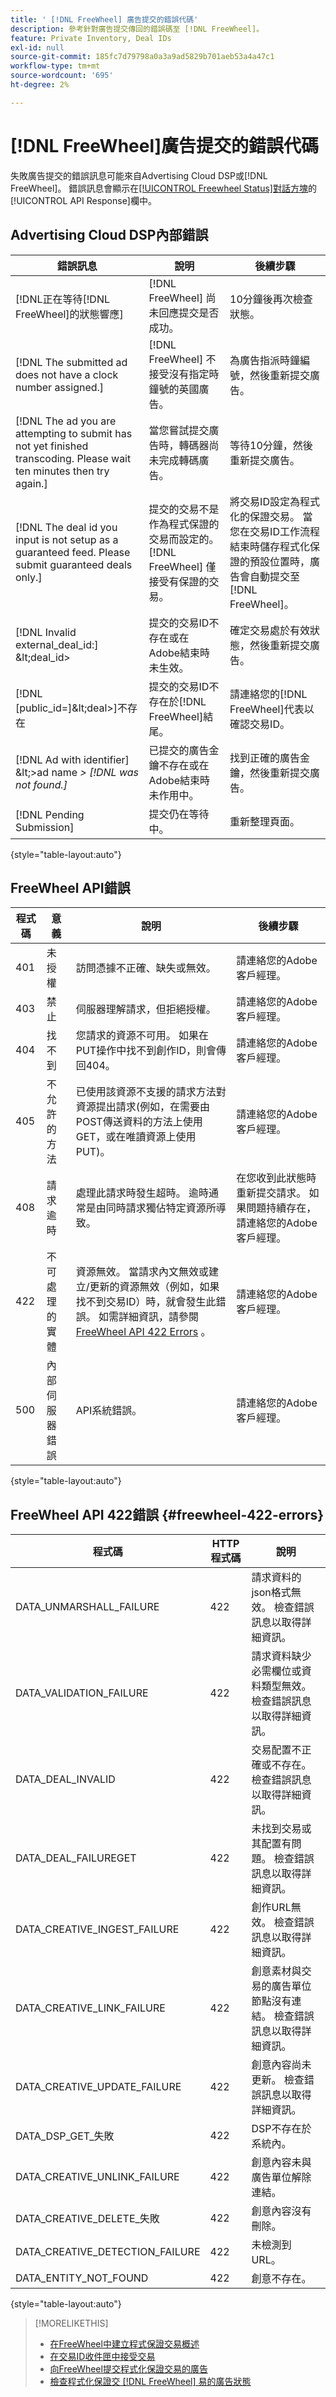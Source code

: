 ```yaml
---
title: ' [!DNL FreeWheel] 廣告提交的錯誤代碼'
description: 參考針對廣告提交傳回的錯誤碼至 [!DNL FreeWheel]。
feature: Private Inventory, Deal IDs
exl-id: null
source-git-commit: 185fc7d79798a0a3a9ad5829b701aeb53a4a47c1
workflow-type: tm+mt
source-wordcount: '695'
ht-degree: 2%

---
```


# [!DNL FreeWheel]廣告提交的錯誤代碼

失敗廣告提交的錯誤訊息可能來自Advertising Cloud DSP或[!DNL FreeWheel]。 錯誤訊息會顯示在[[!UICONTROL Freewheel Status]對話方塊](freewheel-check-status.md)的[!UICONTROL API Response]欄中。

## Advertising Cloud DSP內部錯誤

| 錯誤訊息 | 說明 | 後續步驟 |
|--- |--- |--- |
| [!DNL正在等待[!DNL FreeWheel]的狀態響應] | [!DNL FreeWheel] 尚未回應提交是否成功。 | 10分鐘後再次檢查狀態。 |
| [!DNL The submitted ad does not have a clock number assigned.] | [!DNL FreeWheel] 不接受沒有指定時鐘號的英國廣告。 | 為廣告指派時鐘編號，然後重新提交廣告。 |
| [!DNL The ad you are attempting to submit has not yet finished transcoding. Please wait ten minutes then try again.] | 當您嘗試提交廣告時，轉碼器尚未完成轉碼廣告。 | 等待10分鐘，然後重新提交廣告。 |
| [!DNL The deal id you input is not setup as a guaranteed feed. Please submit guaranteed deals only.] | 提交的交易不是作為程式保證的交易而設定的。 [!DNL FreeWheel] 僅接受有保證的交易。 | 將交易ID設定為程式化的保證交易。 當您在交易ID工作流程結束時儲存程式化保證的預設位置時，廣告會自動提交至[!DNL FreeWheel]。 |
| [!DNL Invalid external_deal_id:] \&lt;deal_id> | 提交的交易ID不存在或在Adobe結束時未生效。 | 確定交易處於有效狀態，然後重新提交廣告。 |
| [!DNL \[public_id=]\&lt;deal>]不存在 | 提交的交易ID不存在於[!DNL FreeWheel]結尾。 | 請連絡您的[!DNL FreeWheel]代表以確認交易ID。 |
| [!DNL Ad with identifier] \&lt;>ad name *\>  [!DNL was not found.]* | 已提交的廣告金鑰不存在或在Adobe結束時未作用中。 | 找到正確的廣告金鑰，然後重新提交廣告。 |
| [!DNL Pending Submission] | 提交仍在等待中。 | 重新整理頁面。 |

{style=&quot;table-layout:auto&quot;}

## FreeWheel API錯誤

| 程式碼 | 意義 | 說明 | 後續步驟 |
|--- |--- |--- |--- |
| 401 | 未授權 | 訪問憑據不正確、缺失或無效。 | 請連絡您的Adobe客戶經理。 |
| 403 | 禁止 | 伺服器理解請求，但拒絕授權。 | 請連絡您的Adobe客戶經理。 |
| 404 | 找不到 | 您請求的資源不可用。 如果在PUT操作中找不到創作ID，則會傳回404。 | 請連絡您的Adobe客戶經理。 |
| 405 | 不允許的方法 | 已使用該資源不支援的請求方法對資源提出請求(例如，在需要由POST傳送資料的方法上使用GET，或在唯讀資源上使用PUT)。 | 請連絡您的Adobe客戶經理。 |
| 408 | 請求逾時 | 處理此請求時發生超時。 逾時通常是由同時請求獨佔特定資源所導致。 | 在您收到此狀態時重新提交請求。 如果問題持續存在，請連絡您的Adobe客戶經理。 |
| 422 | 不可處理的實體 | 資源無效。 當請求內文無效或建立/更新的資源無效（例如，如果找不到交易ID）時，就會發生此錯誤。 如需詳細資訊，請參閱[FreeWheel API 422 Errors](#freewheel-422-errors) 。 | 請連絡您的Adobe客戶經理。 |
| 500 | 內部伺服器錯誤 | API系統錯誤。 | 請連絡您的Adobe客戶經理。 |

{style=&quot;table-layout:auto&quot;}

## FreeWheel API 422錯誤 {#freewheel-422-errors}

| 程式碼 | HTTP程式碼 | 說明 |
|--- |--- |--- |
| DATA_UNMARSHALL_FAILURE | 422 | 請求資料的json格式無效。 檢查錯誤訊息以取得詳細資訊。 |
| DATA_VALIDATION_FAILURE | 422 | 請求資料缺少必需欄位或資料類型無效。 檢查錯誤訊息以取得詳細資訊。 |
| DATA_DEAL_INVALID | 422 | 交易配置不正確或不存在。 檢查錯誤訊息以取得詳細資訊。 |
| DATA_DEAL_FAILUREGET | 422 | 未找到交易或其配置有問題。 檢查錯誤訊息以取得詳細資訊。 |
| DATA_CREATIVE_INGEST_FAILURE | 422 | 創作URL無效。 檢查錯誤訊息以取得詳細資訊。 |
| DATA_CREATIVE_LINK_FAILURE | 422 | 創意素材與交易的廣告單位節點沒有連結。 檢查錯誤訊息以取得詳細資訊。 |
| DATA_CREATIVE_UPDATE_FAILURE | 422 | 創意內容尚未更新。 檢查錯誤訊息以取得詳細資訊。 |
| DATA_DSP_GET_失敗 | 422 | DSP不存在於系統內。 |
| DATA_CREATIVE_UNLINK_FAILURE | 422 | 創意內容未與廣告單位解除連結。 |
| DATA_CREATIVE_DELETE_失敗 | 422 | 創意內容沒有刪除。 |
| DATA_CREATIVE_DETECTION_FAILURE | 422 | 未檢測到URL。 |
| DATA_ENTITY_NOT_FOUND | 422 | 創意不存在。 |

{style=&quot;table-layout:auto&quot;}

>[!MORELIKETHIS]
>
>* [在FreeWheel中建立程式保證交易概述](/help/dsp/inventory/freewheel-overview.md)
>* [在交易ID收件匣中接受交易](deal-id-inbox-accept.md)
>* [向FreeWheel提交程式化保證交易的廣告](/help/dsp/inventory/freewheel-submit.md)
>* [檢查程式化保證交 [!DNL FreeWheel] 易的廣告狀態](/help/dsp/inventory/freewheel-check-status.md)

